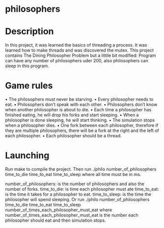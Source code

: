 # philosophers
# Description
In this project, it was learned the basics of threading a process. It was learned how to make threads and was discovered the mutex. 
This project contains The Dining Philosopher Problem but a littile bit modified: 
Program can have any number of philosophers uder 200, also philosophers can sleep in this program.
# Game rules
• The philosophers must never be starving. 
• Every philosopher needs to eat. 
• Philosophers don’t speak with each other. 
• Philosophers don’t know when another philosopher is about to die. 
• Each time a philosopher has finished eating, he will drop his forks and start sleeping. 
• When a philosopher is done sleeping, he will start thinking. 
• The simulation stops when a philosopher dies. 
• One fork between each philosopher, therefore if they are multiple philosophers, there will be a fork at the right and the left of each philosopher. 
• Each philosopher should be a thread.
# Launching
Run make to compile the project. 
Then run ./philo number_of_philosophers time_to_die time_to_eat time_to_sleep where all time must be in ms.

number_of_philosophers: is the number of philosophers and also the number of forks.
time_to_die: is time each philosopher must ate
time_to_eat: is the time it takes for a philosopher to eat.
time_to_sleep: is the time the philosopher will spend sleeping.
Or run ./philo number_of_philosophers time_to_die time_to_eat time_to_sleep number_of_times_each_philosopher_must_eat where 
number_of_times_each_philosopher_must_eat is the number each philosopher should eat and then simulation stops.
